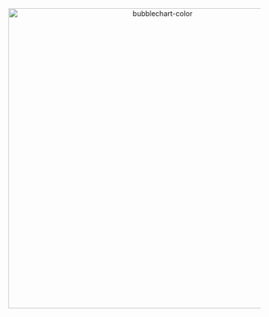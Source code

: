 <div>
    <a href="https://plot.ly/~bkhuong/34/?share_key=FIvps0ACnNYtgoTBNgFXBv" target="_blank" title="bubblechart-color" style="display: block; text-align: center;"><img src="https://plot.ly/~bkhuong/34.png?share_key=FIvps0ACnNYtgoTBNgFXBv" alt="bubblechart-color" style="max-width: 100%;width: 600px;"  width="600" onerror="this.onerror=null;this.src='https://plot.ly/404.png';" /></a>
    <script data-plotly="bkhuong:34" sharekey-plotly="FIvps0ACnNYtgoTBNgFXBv" src="https://plot.ly/embed.js" async></script>
</div>


